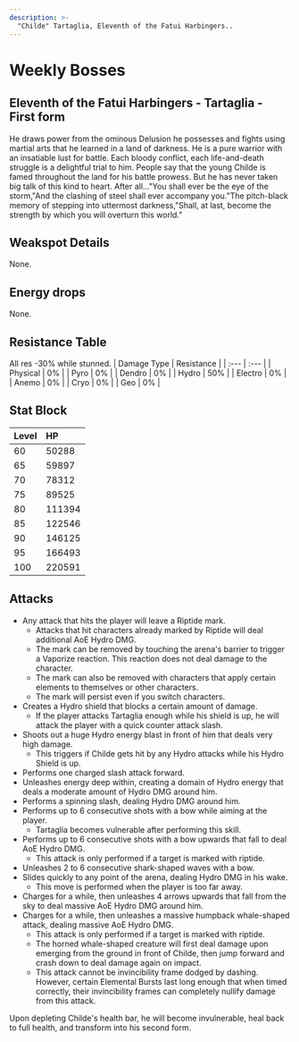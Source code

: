 ```yaml
---
description: >-
  "Childe" Tartaglia, Eleventh of the Fatui Harbingers..
---
```


# Weekly Bosses

## Eleventh of the Fatui Harbingers - Tartaglia - First form

He draws power from the ominous Delusion he possesses and fights using martial arts that he learned in a land of darkness. He is a pure warrior with an insatiable lust for battle. Each bloody conflict, each life-and-death struggle is a delightful trial to him. People say that the young Childe is famed throughout the land for his battle prowess. But he has never taken big talk of this kind to heart. After all..."You shall ever be the eye of the storm,"And the clashing of steel shall ever accompany you."The pitch-black memory of stepping into uttermost darkness,"Shall, at last, become the strength by which you will overturn this world."

## Weakspot Details

None.

## Energy drops

None.

## Resistance Table

All res -30% while stunned.
| Damage Type | Resistance |
| :--- | :--- |
| Physical | 0% |
| Pyro | 0% |
| Dendro | 0% |
| Hydro | 50% |
| Electro | 0% |
| Anemo | 0% |
| Cryo | 0% |
| Geo | 0% |

## Stat Block

| Level | HP |
| :--- | :--- |
| 60 | 50288 |
| 65 | 59897 |
| 70 | 78312 |
| 75 | 89525 |
| 80 | 111394 |
| 85 | 122546 |
| 90 | 146125 |
| 95 | 166493 |
| 100 | 220591 |

## Attacks

* Any attack that hits the player will leave a Riptide mark.
  * Attacks that hit characters already marked by Riptide will deal additional AoE Hydro DMG.
  * The mark can be removed by touching the arena's barrier to trigger a Vaporize reaction. This reaction does not deal damage to the character.
  * The mark can also be removed with characters that apply certain elements to themselves or other characters.
  * The mark will persist even if you switch characters.
* Creates a Hydro shield that blocks a certain amount of damage.
  * If the player attacks Tartaglia enough while his shield is up, he will attack the player with a quick counter attack slash.
* Shoots out a huge Hydro energy blast in front of him that deals very high damage.
  * This triggers if Childe gets hit by any Hydro attacks while his Hydro Shield is up.
* Performs one charged slash attack forward.
* Unleashes energy deep within, creating a domain of Hydro energy that deals a moderate amount of Hydro DMG around him.
* Performs a spinning slash, dealing Hydro DMG around him.
* Performs up to 6 consecutive shots with a bow while aiming at the player.
  * Tartaglia becomes vulnerable after performing this skill.
* Performs up to 6 consecutive shots with a bow upwards that fall to deal AoE Hydro DMG.
  * This attack is only performed if a target is marked with riptide.
* Unleashes 2 to 6 consecutive shark-shaped waves with a bow.
* Slides quickly to any point of the arena, dealing Hydro DMG in his wake.
  * This move is performed when the player is too far away.
* Charges for a while, then unleashes 4 arrows upwards that fall from the sky to deal massive AoE Hydro DMG around him.
* Charges for a while, then unleashes a massive humpback whale-shaped attack, dealing massive AoE Hydro DMG.
  * This attack is only performed if a target is marked with riptide.
  * The horned whale-shaped creature will first deal damage upon emerging from the ground in front of Childe, then jump forward and crash down to deal damage again on impact.
  * This attack cannot be invincibility frame dodged by dashing. However, certain Elemental Bursts last long enough that when timed correctly, their invincibility frames can completely nullify damage from this attack.

Upon depleting Childe's health bar, he will become invulnerable, heal back to full health, and transform into his second form.
